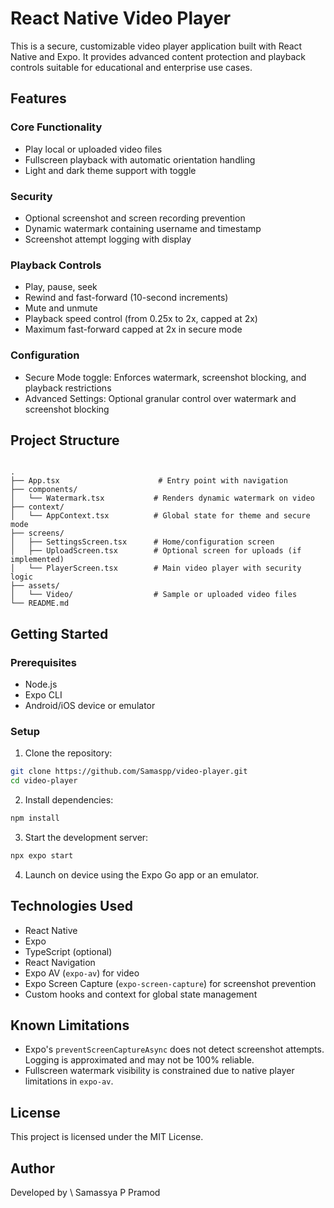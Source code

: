 
# React Native Video Player

This is a secure, customizable video player application built with React Native and Expo. It provides advanced content protection and playback controls suitable for educational and enterprise use cases.

## Features

### Core Functionality
- Play local or uploaded video files
- Fullscreen playback with automatic orientation handling
- Light and dark theme support with toggle

### Security
- Optional screenshot and screen recording prevention
- Dynamic watermark containing username and timestamp
- Screenshot attempt logging with display

### Playback Controls
- Play, pause, seek
- Rewind and fast-forward (10-second increments)
- Mute and unmute
- Playback speed control (from 0.25x to 2x, capped at 2x)
- Maximum fast-forward capped at 2x in secure mode

### Configuration
- Secure Mode toggle: Enforces watermark, screenshot blocking, and playback restrictions
- Advanced Settings: Optional granular control over watermark and screenshot blocking

## Project Structure

```

.
├── App.tsx                      # Entry point with navigation
├── components/
│   └── Watermark.tsx           # Renders dynamic watermark on video
├── context/
│   └── AppContext.tsx          # Global state for theme and secure mode
├── screens/
│   ├── SettingsScreen.tsx      # Home/configuration screen
│   ├── UploadScreen.tsx        # Optional screen for uploads (if implemented)
│   └── PlayerScreen.tsx        # Main video player with security logic
├── assets/
│   └── Video/                  # Sample or uploaded video files
└── README.md

````

## Getting Started

### Prerequisites
- Node.js
- Expo CLI
- Android/iOS device or emulator

### Setup

1. Clone the repository:

```bash
git clone https://github.com/Samaspp/video-player.git
cd video-player
````

2. Install dependencies:

```bash
npm install
```

3. Start the development server:

```bash
npx expo start
```

4. Launch on device using the Expo Go app or an emulator.

## Technologies Used

* React Native
* Expo
* TypeScript (optional)
* React Navigation
* Expo AV (`expo-av`) for video
* Expo Screen Capture (`expo-screen-capture`) for screenshot prevention
* Custom hooks and context for global state management

## Known Limitations

* Expo's `preventScreenCaptureAsync` does not detect screenshot attempts. Logging is approximated and may not be 100% reliable.
* Fullscreen watermark visibility is constrained due to native player limitations in `expo-av`.

## License

This project is licensed under the MIT License.

## Author

Developed by \ Samassya P Pramod

